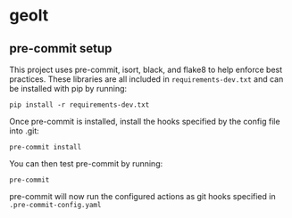 # geolt

## pre-commit setup
This project uses pre-commit, isort, black, and flake8 to help enforce best practices. These libraries are all included in `requirements-dev.txt` and can be installed with pip by running:
```console
pip install -r requirements-dev.txt
```
Once pre-commit is installed, install the hooks specified by the config file into .git:
```console
pre-commit install
```
You can then test pre-commit by running:
```console
pre-commit
```

pre-commit will now run the configured actions as git hooks specified in `.pre-commit-config.yaml`
